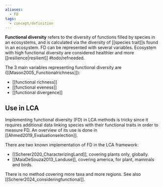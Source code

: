 ```yaml
---
aliases:
  - FD
tags:
  - concept/definition
---
```

**Functional diversity** refers to the diversity of functions filled by species in an ecosystems, and is calculated via the diversity of [[species trait]]s found in an ecosystem. FD can be represented with several variables. Ecosystem with high functional diversity are considered healthier and more [[resilience|resilient]] #todo/refneeded.

The 3 main variables representing functional diversity are ([[Mason2005_Functionalrichness]]):
- [[functional richness]]
- [[functional eveness]]
- [[functional divergence]]
## Use in LCA
Implementing functional diversity (FD) in LCA methods is tricky since it requires additional data linking species with their functional traits in order to measure FD. An overview of its use is done in [[Ahmed2019_Evaluationselection]].

There are two known implementation of FD in the LCA framework:
- [[Scherer2020_CharacterizingLand]], covering plants only, globally.
- [[MaiaDeSouza2013_Landuse]], covering america, for plant, mammals and birds.

There is no method covering more taxa and more regions.
See also [[Scherer2024_consideringfunctional]].